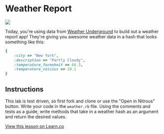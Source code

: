 # Weather Report

![](http://www.spanishprograms.com/blog/wp-content/uploads/2014/08/weather.jpg)


Today, you're using data from [Weather Underground](http://www.wunderground.com/) to build out a weather report app! They're giving you awesome weather data in a hash that looks something like this: 

```ruby
{
	:city => "New York",
	:description => "Partly Cloudy",
	:temperature_farenheit => 66.3,
	:temperature_celcius => 19.1
}

``` 
## Instructions

This lab is test driven, so first fork and clone or use the "Open in Nitrous" button. Write your code in the `weather.rb` file. Using the comments and tests as a guide,  write methods that take in a weather hash as an argument and return the desired values. 

<a href='https://learn.co/lessons/hs-weather-forecast' data-visibility='hidden'>View this lesson on Learn.co</a>
